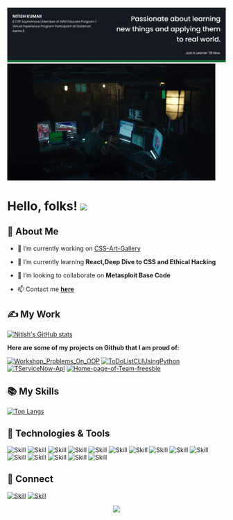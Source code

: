 ![Nitish's-cover](./cover-image.png)
![](./giphy.gif)
# Hello, folks! <img src="https://i.pinimg.com/originals/8a/a4/59/8aa4595fb24b6ed585dddac4622b2445.gif" width="90px">
## 👦 About Me

- 🔭 I’m currently working on [CSS-Art-Gallery](https://github.com/Nitish-web-nik/css-art-gallery)

- 🌱 I’m currently learning **React,Deep Dive to CSS and Ethical Hacking**

- 👯 I’m looking to collaborate on **Metasploit Base Code**

- 📫 Contact me **[here](krnitish1207@gmail.com)**

## ✍ My Work

[![Nitish's GitHub stats](https://github-readme-stats.vercel.app/api?username=Nitish-web-nik&show_icons=true&theme=dark)](https://github.com/Nitish-web-nik)

**Here are some of my projects on Github that I am proud of:**

[![Workshop_Problems_On_OOP](https://github-readme-stats.vercel.app/api/pin/?username=Nitish-web-nik&repo=Workshop_Problems_On_OOP&show_icons=true&theme=dark)](https://github.com/Nitish-web-nik/Workshop_Problems_On_OOP)
[![ToDoListCLIUsingPython](https://github-readme-stats.vercel.app/api/pin/?username=Nitish-web-nik&repo=ToDoListCLIUsingPython&show_icons=true&theme=dark)](https://github.com/Nitish-web-nik/ToDoListCLIUsingPython)
[![TServiceNow-Api](https://github-readme-stats.vercel.app/api/pin/?username=Nitish-web-nik&repo=ServiceNow-Api&show_icons=true&theme=dark)](https://github.com/Nitish-web-nik/https://github.com/Nitish-web-nik/ServiceNow-Api)
[![Home-page-of-Team-freesbie](https://github-readme-stats.vercel.app/api/pin/?username=Nitish-web-nik&repo=Home-page-of-Team-freesbie&show_icons=true&theme=dark)](https://github.com/Nitish-web-nik/Home-page-of-Team-freesbie)

## 📚 My Skills

[![Top Langs](https://github-readme-stats.vercel.app/api/top-langs/?username=Nitish-web-nik&layout=compact&show_icons=true&theme=dark)](https://github.com/Nitish-web-nik/Nitish-web-nik)

## 🔧 Technologies & Tools
![Skill](https://img.shields.io/badge/c%20-%2300599C.svg?&style=for-the-badge&logo=c&logoColor=white)
![Skill](https://img.shields.io/badge/c++%20-%2300599C.svg?&style=for-the-badge&logo=c%2B%2B&ogoColor=white)
![Skill](https://img.shields.io/badge/HTML5-E34F26?style=for-the-badge&logo=html5&logoColor=white)
![Skill](https://img.shields.io/badge/CSS3-1572B6?style=for-the-badge&logo=css3&logoColor=white)
![Skill](https://img.shields.io/badge/JavaScript-323330?style=for-the-badge&logo=javascript&logoColor=F7DF1E)
![Skill](https://img.shields.io/badge/Node.js-43853D?style=for-the-badge&logo=node.js&logoColor=white)
![Skill](https://img.shields.io/badge/Sass-CC6699?style=for-the-badge&logo=sass&logoColor=white)
![Skill](https://img.shields.io/badge/Visual_Studio_Code-0078D4?style=for-the-badge&logo=visual%20studio%20code&logoColor=white)
![Skill](https://img.shields.io/badge/go-%2300ADD8.svg?&style=for-the-badge&logo=go&logoColor=white)
![Skill](https://img.shields.io/badge/Canva%20-%2300C4CC.svg?&style=for-the-badge&logo=Canva&logoColor=white)
![Skill](https://img.shields.io/badge/git%20-%23F05033.svg?&style=for-the-badge&logo=git&logoColor=white)
![Skill](https://img.shields.io/badge/github%20-%23121011.svg?&style=for-the-badge&logo=github&logoColor=white)
![Skill](https://img.shields.io/badge/docker%20-%230db7ed.svg?&style=for-the-badge&logo=docker&logoColor=white)
![Skill](https://img.shields.io/badge/AWS%20-%23FF9900.svg?&style=for-the-badge&logo=amazon-aws&logoColor=white)
![Skill](https://img.shields.io/badge/Ubuntu-E95420?style=for-the-badge&logo=ubuntu&logoColor=white)
## 🤝 Connect

[![Skill](https://img.shields.io/badge/LinkedIn-0077B5?style=for-the-badge&logo=linkedin&logoColor=white)](https://www.linkedin.com/in/nitish-kumar-0a30a51a9/)
[![Skill](https://img.shields.io/badge/GitHub-100000?style=for-the-badge&logo=github&logoColor=white)](https://github.com/Nitish-web-nik)

<p align="center">
<img src="https://activity-graph.herokuapp.com/graph?username=Nitish-web-nik">  
</p>